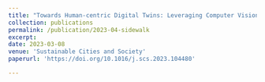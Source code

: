 ```yaml
---
title: "Towards Human-centric Digital Twins: Leveraging Computer Vision and Graph Models to Predict Outdoor Comfort"
collection: publications
permalink: /publication/2023-04-sidewalk
excerpt: 
date: 2023-03-08
venue: 'Sustainable Cities and Society'
paperurl: 'https://doi.org/10.1016/j.scs.2023.104480'

---
```

